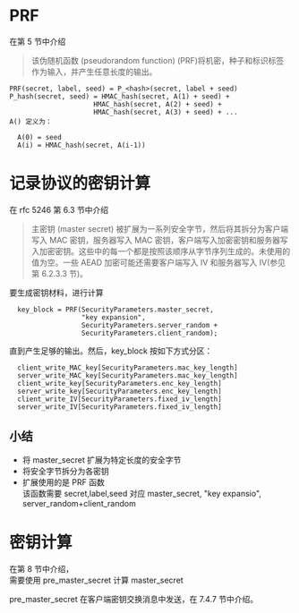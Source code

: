 # PRF
在第 5 节中介绍
> 该伪随机函数 (pseudorandom function) (PRF)将机密，种子和标识标签作为输入，并产生任意长度的输出。

    PRF(secret, label, seed) = P_<hash>(secret, label + seed)
    P_hash(secret, seed) = HMAC_hash(secret, A(1) + seed) +
                         HMAC_hash(secret, A(2) + seed) +
                         HMAC_hash(secret, A(3) + seed) + ...
    A() 定义为：

      A(0) = seed
      A(i) = HMAC_hash(secret, A(i-1)) 
      
# 记录协议的密钥计算
在 rfc 5246 第 6.3 节中介绍

> 主密钥 (master secret) 被扩展为一系列安全字节，然后将其拆分为客户端写入 MAC 密钥，服务器写入 MAC 密钥，客户端写入加密密钥和服务器写入加密密钥。这些中的每一个都是按照该顺序从字节序列生成的。未使用的值为空。一些 AEAD 加密可能还需要客户端写入 IV 和服务器写入 IV(参见第 6.2.3.3 节)。

   要生成密钥材料，进行计算

      key_block = PRF(SecurityParameters.master_secret,
                      "key expansion",
                      SecurityParameters.server_random +
                      SecurityParameters.client_random);

   直到产生足够的输出。然后，key_block 按如下方式分区：
   

      client_write_MAC_key[SecurityParameters.mac_key_length]
      server_write_MAC_key[SecurityParameters.mac_key_length]
      client_write_key[SecurityParameters.enc_key_length]
      server_write_key[SecurityParameters.enc_key_length]
      client_write_IV[SecurityParameters.fixed_iv_length]
      server_write_IV[SecurityParameters.fixed_iv_length]

 
## 小结
* 将 master_secret 扩展为特定长度的安全字节
* 将安全字节拆分为各密钥
* 扩展使用的是 PRF 函数  
该函数需要 secret,label,seed
对应 master_secret, "key expansio", server_random+client_random


# 密钥计算
在第 8 节中介绍，  
需要使用 pre_master_secret 计算 master_secret

pre_master_secret 在客户端密钥交换消息中发送，在 7.4.7 节中介绍。